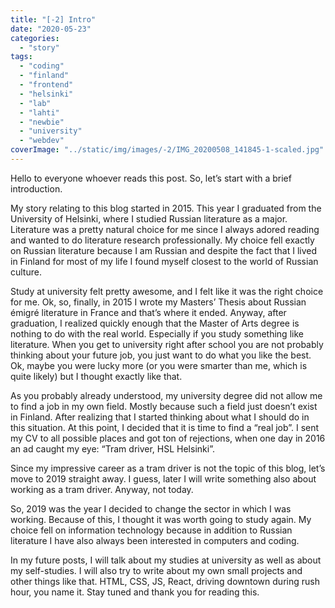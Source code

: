 ```yaml
---
title: "[-2] Intro"
date: "2020-05-23"
categories:
  - "story"
tags:
  - "coding"
  - "finland"
  - "frontend"
  - "helsinki"
  - "lab"
  - "lahti"
  - "newbie"
  - "university"
  - "webdev"
coverImage: "../static/img/images/-2/IMG_20200508_141845-1-scaled.jpg"
---
```


Hello to everyone whoever reads this post. So, let’s start with a brief introduction.

My story relating to this blog started in 2015. This year I graduated from the University of Helsinki, where I studied Russian literature as a major. Literature was a pretty natural choice for me since I always adored reading and wanted to do literature research professionally. My choice fell exactly on Russian literature because I am Russian and despite the fact that I lived in Finland for most of my life I found myself closest to the world of Russian culture.

Study at university felt pretty awesome, and I felt like it was the right choice for me. Ok, so, finally, in 2015 I wrote my Masters’ Thesis about Russian émigré literature in France and that’s where it ended. Anyway, after graduation, I realized quickly enough that the Master of Arts degree is nothing to do with the real world. Especially if you study something like literature. When you get to university right after school you are not probably thinking about your future job, you just want to do what you like the best. Ok, maybe you were lucky more (or you were smarter than me, which is quite likely) but I thought exactly like that.

As you probably already understood, my university degree did not allow me to find a job in my own field. Mostly because such a field just doesn’t exist in Finland. After realizing that I started thinking about what I should do in this situation. At this point, I decided that it is time to find a “real job”. I sent my CV to all possible places and got ton of rejections, when one day in 2016 an ad caught my eye: “Tram driver, HSL Helsinki”.

Since my impressive career as a tram driver is not the topic of this blog, let’s move to 2019 straight away. I guess, later I will write something also about working as a tram driver. Anyway, not today.

So, 2019 was the year I decided to change the sector in which I was working. Because of this, I thought it was worth going to study again. My choice fell on information technology because in addition to Russian literature I have also always been interested in computers and coding.

In my future posts, I will talk about my studies at university as well as about my self-studies. I will also try to write about my own small projects and other things like that. HTML, CSS, JS, React, driving downtown during rush hour, you name it. Stay tuned and thank you for reading this.
